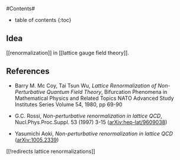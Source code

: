 
#Contents#
* table of contents
{:toc}

## Idea

[[renormalization]] in [[lattice gauge field theory]].

## References

*  Barry M. Mc Coy, Tai Tsun Wu, _Lattice Renormalization of Non-Perturbative Quantum Field Theory_, Bifurcation Phenomena in Mathematical Physics and Related Topics NATO Advanced Study Institutes Series Volume 54, 1980, pp 69-90 

* G.C. Rossi, _Non-perturbative renormalization in lattice QCD_, Nucl.Phys.Proc.Suppl. 53 (1997) 3-15 ([arXiv:hep-lat/9609038](http://xxx.lanl.gov/abs/hep-lat/9609038))

* Yasumichi Aoki, _Non-perturbative renormalization in lattice QCD_ ([arXiv:1005.2339](http://arxiv.org/abs/1005.2339))

[[!redirects lattice renormalizations]]
